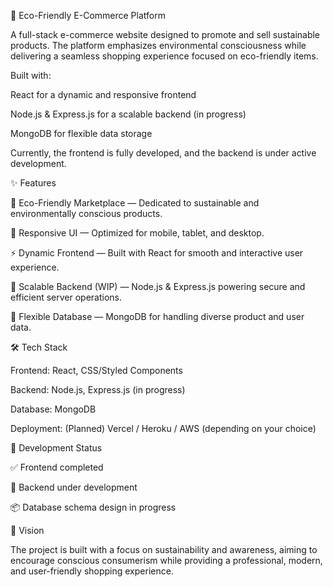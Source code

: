 🌿 Eco-Friendly E-Commerce Platform

A full-stack e-commerce website designed to promote and sell sustainable products. The platform emphasizes environmental consciousness while delivering a seamless shopping experience focused on eco-friendly items.

Built with:

React for a dynamic and responsive frontend

Node.js & Express.js for a scalable backend (in progress)

MongoDB for flexible data storage

Currently, the frontend is fully developed, and the backend is under active development.

✨ Features

🛒 Eco-Friendly Marketplace — Dedicated to sustainable and environmentally conscious products.

📱 Responsive UI — Optimized for mobile, tablet, and desktop.

⚡ Dynamic Frontend — Built with React for smooth and interactive user experience.

🔧 Scalable Backend (WIP) — Node.js & Express.js powering secure and efficient server operations.

📂 Flexible Database — MongoDB for handling diverse product and user data.

🛠️ Tech Stack

Frontend: React, CSS/Styled Components

Backend: Node.js, Express.js (in progress)

Database: MongoDB

Deployment: (Planned) Vercel / Heroku / AWS (depending on your choice)

🚧 Development Status

✅ Frontend completed

🔄 Backend under development

📦 Database schema design in progress

🌱 Vision

The project is built with a focus on sustainability and awareness, aiming to encourage conscious consumerism while providing a professional, modern, and user-friendly shopping experience.
